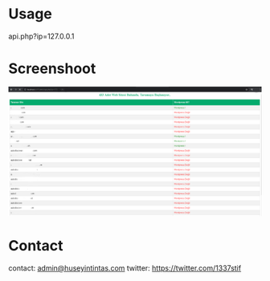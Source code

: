 # Usage

api.php?ip=127.0.0.1

# Screenshoot

![alt text](https://github.com/huseyinstif/reverse-ip-and-wordpress-finder/blob/main/ss.png)

# Contact

contact: admin@huseyintintas.com
twitter: https://twitter.com/1337stif
